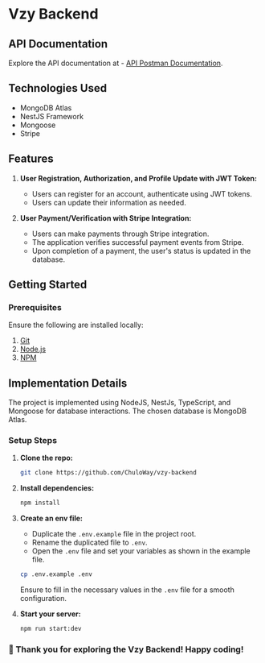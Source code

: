 # Vzy Backend

## API Documentation

Explore the API documentation at - [API Postman Documentation](https://documenter.getpostman.com/view/24154143/2sA2r55RxV).

## Technologies Used

- MongoDB Atlas
- NestJS Framework
- Mongoose
- Stripe

## Features

1. **User Registration, Authorization, and Profile Update with JWT Token:**

   - Users can register for an account, authenticate using JWT tokens.
   - Users can update their information as needed.

2. **User Payment/Verification with Stripe Integration:**
   - Users can make payments through Stripe integration.
   - The application verifies successful payment events from Stripe.
   - Upon completion of a payment, the user's status is updated in the database.

## Getting Started

### Prerequisites

Ensure the following are installed locally:
1. [Git](https://git-scm.com)
2. [Node.js](https://nodejs.org/)
3. [NPM](https://www.npmjs.com/)

## Implementation Details

The project is implemented using NodeJS, NestJs, TypeScript, and Mongoose for database interactions. The chosen database is MongoDB Atlas.

### Setup Steps

1. **Clone the repo:**

   ```bash
   git clone https://github.com/ChuloWay/vzy-backend
   ```

2. **Install dependencies:**

   ```bash
   npm install
   ```

3. **Create an env file:**

   - Duplicate the `.env.example` file in the project root.
   - Rename the duplicated file to `.env`.
   - Open the `.env` file and set your variables as shown in the example file.

   ```bash
   cp .env.example .env
   ```

   Ensure to fill in the necessary values in the `.env` file for a smooth configuration.

4. **Start your server:**

   ```bash
   npm run start:dev
   ```

### 🚀 Thank you for exploring the Vzy Backend! Happy coding!
